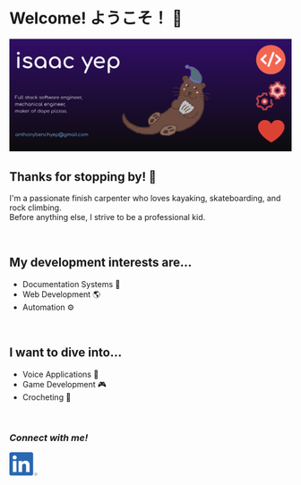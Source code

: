 # Welcome! ようこそ！ 👋

<img alt="GitHub Profile Banner" src="img/github-profile.png" width="900" />


<br />

## Thanks for stopping by! 👾
I'm a passionate finish carpenter who loves kayaking, skateboarding, and rock climbing.\
Before anything else, I strive to be a professional kid.

<br />

## My development interests are...
- Documentation Systems 📜
- Web Development 🌎
- Automation ⚙

<br />

## I want to dive into...
- Voice Applications 🎤
- Game Development 🎮
- Crocheting 🧶

<br />

### ***Connect with me!***
[<img alt="example image tag" src="img/linkedin.png" width="50" />](https://www.linkedin.com/in/anthonybench/)
